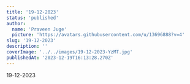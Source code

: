 ```yaml
---
title: '19-12-2023'
status: 'published'
author:
  name: 'Praveen Juge'
  picture: 'https://avatars.githubusercontent.com/u/13696888?v=4'
slug: '19-12-2023'
description: ''
coverImage: '../../images/19-12-2023-YzMT.jpg'
publishedAt: '2023-12-19T16:13:28.270Z'
---
```


19-12-2023
